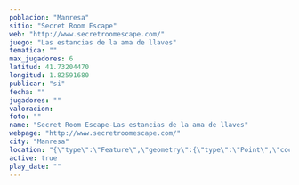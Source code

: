 ```yaml
---
poblacion: "Manresa"
sitio: "Secret Room Escape"
web: "http://www.secretroomescape.com/"
juego: "Las estancias de la ama de llaves"
tematica: ""
max_jugadores: 6
latitud: 41.73204470
longitud: 1.82591680
publicar: "si"
fecha: ""
jugadores: ""
valoracion: 
foto: ""
name: "Secret Room Escape-Las estancias de la ama de llaves"
webpage: "http://www.secretroomescape.com/"
city: "Manresa"
location: "{\"type\":\"Feature\",\"geometry\":{\"type\":\"Point\",\"coordinates\":[\"41,73204470\",\"1,82591680\"]}}"
active: true
play_date: ""
---
```

